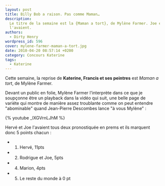 ```yaml
---
layout: post
title: Billy Bob a raison. Pas comme Maman…
description:
  Le titre de la semaine est la {Maman a tort}, de Mylène Farmer. Joe et Hervé
  l'avaient.
authors:
  - Dirty Henry
wordpress_id: 596
cover: mylene-farmer-maman-a-tort.jpg
date: 2010-04-20 08:57:14 +0200
category: Concours Katerine
tags:
  - Katerine
---
```


Cette semaine, la reprise de **Katerine, Francis et ses peintres** est _Maman a
tort_, de Mylène Farmer.

Devant un public en folie, Mylène Farmer l'interprète dans ce que je soupçonne
être un playback dans la vidéo qui suit, une belle page de variéte qui montre de
manière assez troublante comme on peut entendre "abominable" quand Jean-Pierre
Descombes lance "à vous Mylène" :

{% youtube _lXGVrnLJhM %}

Hervé et Joe l'avaient tous deux pronostiquée en prems et ils marquent donc 5
points chacun :

- 1. Hervé, 11pts
- 2. Rodrigue et Joe, 5pts
- 4. Marion, 4pts
- 5. Le reste du monde à 0 pt
